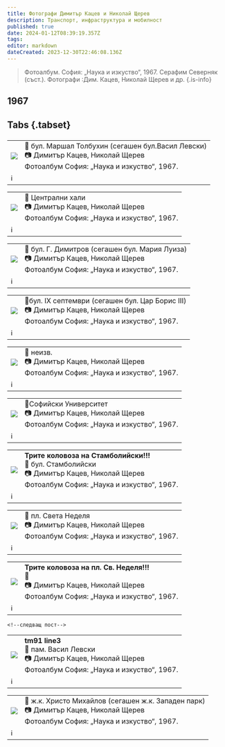 ```yaml
---
title: Фотографи Димитър Кацев и Николай Щерев
description: Транспорт, инфраструктура и мобилност
published: true
date: 2024-01-12T08:39:19.357Z
tags: 
editor: markdown
dateCreated: 2023-12-30T22:46:08.136Z
---
```


> Фотоалбум. София: „Наука и изкуство“, 1967. Серафим Северняк (съст.). Фотографи :Дим. Кацев, Николай Щерев и др.
{.is-info}

  
  
## 1967
## Tabs {.tabset}
###
<!--следващ пост--> 
<div class="table-responsive"><table style="width:100%"><tr>
<td><img src="https://drive.google.com/uc?export=view&id=1vSttYT2ZNxNCzctGvtZwJ_MNP5QVxQ5F"></td>
<td><b></b>📌 бул. Маршал Толбухин (сегашен бул.Васил Левски)<br> 📷 Димитър Кацев, Николай Щерев <br>Фотоалбум София: „Наука и изкуство“, 1967.</td></tr>
  <td colspan=2 >ℹ️ </td></table></div>
  
  <!--следващ пост--> 
<div class="table-responsive"><table style="width:100%"><tr>
<td><img src="https://drive.google.com/uc?export=view&id=1HkrM_k_ygeGhNu6jAqk47dBmiLvoabZ8"></td>
<td><b></b>📌 Централни хали<br> 📷 Димитър Кацев, Николай Щерев <br>Фотоалбум София: „Наука и изкуство“, 1967.</td></tr>
  <td colspan=2 >ℹ️ </td></table></div>
  
  <!--следващ пост--> 
<div class="table-responsive"><table style="width:100%"><tr>
<td><img src="https://drive.google.com/uc?export=view&id=1jLuw_57nd9ory8PDWiGxHTrJFxaGR9Rm"></td>
<td><b></b>📌 бул. Г. Димитров (сегашен бул. Мария Луиза)<br> 📷 Димитър Кацев, Николай Щерев <br>Фотоалбум София: „Наука и изкуство“, 1967.</td></tr>
  <td colspan=2 >ℹ️ </td></table></div>
  
  <!--следващ пост--> 
<div class="table-responsive"><table style="width:100%"><tr>
<td><img src="https://drive.google.com/uc?export=view&id=1iOB_m88jpEmG3JMZpkNn5VpNu2hyMISM"></td>
<td><b></b>📌бул. IX септември (сегашен бул. Цар Борис III)<br> 📷 Димитър Кацев, Николай Щерев <br>Фотоалбум София: „Наука и изкуство“, 1967.</td></tr>
  <td colspan=2 >ℹ️ </td></table></div>
  
  <!--следващ пост--> 
<div class="table-responsive"><table style="width:100%"><tr>
<td><img src="https://drive.google.com/uc?export=view&id=1m-GK9LMqH3YUiTxMn-5zmP9aXvJeaP0M"></td>
<td><b></b>📌 неизв. <br> 📷 Димитър Кацев, Николай Щерев <br>Фотоалбум София: „Наука и изкуство“, 1967.</td></tr>
  <td colspan=2 >ℹ️ </td></table></div>
  
  
  <!--следващ пост--> 
<div class="table-responsive"><table style="width:100%"><tr>
<td><img src="https://drive.google.com/uc?export=view&id=1Um8fESKCVq2pe4EwncY6QALm4Q8yNfLN"></td>
<td><b></b>📌Софийски Университет<br> 📷 Димитър Кацев, Николай Щерев <br>Фотоалбум София: „Наука и изкуство“, 1967.</td></tr>
  <td colspan=2 >ℹ️ </td></table></div>
  
  
  <!--следващ пост--> 
<div class="table-responsive"><table style="width:100%"><tr>
<td><img src="https://drive.google.com/uc?export=view&id=1bSmdh_hoHj8pq24u_YXKXVXHgvsB_MsX"></td>
<td><b>Трите коловоза на Стамболийски!!!</b><br>📌 бул. Стамболийски<br> 📷 Димитър Кацев, Николай Щерев <br>Фотоалбум София: „Наука и изкуство“, 1967.</td></tr>
  <td colspan=2 >ℹ️ </td></table></div>
  
  
  <!--следващ пост--> 
<div class="table-responsive"><table style="width:100%"><tr>
<td><img src="https://drive.google.com/uc?export=view&id=1B7uQpeOTY1WZCtFnFyiP-lsbLtXhgmnY"></td>
<td><b></b>📌 пл. Света Неделя<br> 📷 Димитър Кацев, Николай Щерев <br>Фотоалбум София: „Наука и изкуство“, 1967.</td></tr>
  <td colspan=2 >ℹ️ </td></table></div>
  
  <!--следващ пост--> 
<div class="table-responsive"><table style="width:100%"><tr>
<td><img src="https://drive.google.com/uc?export=view&id=19gQGmDXgHvrbf2Ksq0Bg1wf_XLTY2o3-"></td>
<td><b></b><b>Трите коловоза на пл. Св. Неделя!!!</b><br>📌<br> 📷 Димитър Кацев, Николай Щерев <br>Фотоалбум София: „Наука и изкуство“, 1967.</td></tr>
  <td colspan=2 >ℹ️ </td></table></div>
  
    <!--следващ пост--> 
<div class="table-responsive"><table style="width:100%"><tr>
<td><img src="https://drive.google.com/uc?export=view&id=1OGSnXPAftGv5JTw5nHK19aUvcv8UTBNm"></td>
<td><b>tm91 line3</b><br>📌 пам. Васил Левски<br> 📷 Димитър Кацев, Николай Щерев <br>Фотоалбум София: „Наука и изкуство“, 1967.</td></tr>
  <td colspan=2 >ℹ️ </td></table></div>
  
 <!--следващ пост--> 
<div class="table-responsive"><table style="width:100%"><tr>
<td><img src="https://drive.google.com/uc?export=view&id=1jkfntDChC27Wtbz8cJgruB6qQaVKQZjs"></td>
<td><b></b>📌 ж.к. Христо Михайлов (сегашен ж.к. Западен парк)<br> 📷 Димитър Кацев, Николай Щерев <br>Фотоалбум София: „Наука и изкуство“, 1967.</td></tr>
  <td colspan=2 >ℹ️ </td></table></div>